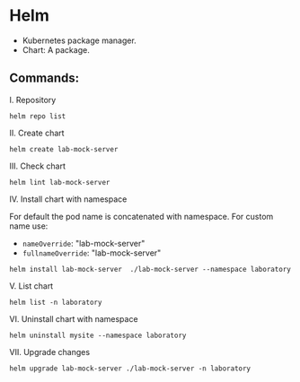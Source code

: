 # Helm

- Kubernetes package manager.
- Chart: A package.

## Commands:

I. Repository

```
helm repo list
```

II. Create chart

```
helm create lab-mock-server
```

III. Check chart

```
helm lint lab-mock-server
```

IV. Install chart with namespace

For default the pod name is concatenated with namespace.
For custom name use:

- `nameOverride`: "lab-mock-server"
- `fullnameOverride`: "lab-mock-server"

```
helm install lab-mock-server  ./lab-mock-server --namespace laboratory
```

V. List chart

```
helm list -n laboratory
```

VI. Uninstall chart with namespace

```
helm uninstall mysite --namespace laboratory
```

VII. Upgrade changes

```
helm upgrade lab-mock-server ./lab-mock-server -n laboratory
```